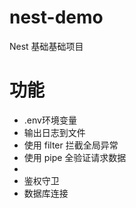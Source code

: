 # nest-demo
Nest 基础基础项目

# 功能
* .env环境变量
* 输出日志到文件
* 使用 filter 拦截全局异常
* 使用 pipe 全验证请求数据
* 
* 鉴权守卫
* 数据库连接
